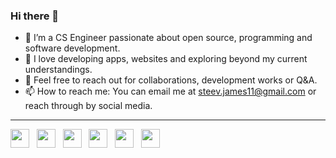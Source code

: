 
### Hi there  👋

- 🌟 I’m a CS Engineer passionate about open source, programming and software development.
- 🌱 I love developing apps, websites and exploring beyond my current understandings.
- 💬 Feel free to reach out for collaborations, development works or Q&A.
- 📫 How to reach me: You can email me at steev.james11@gmail.com or reach through by social media.
-------------------
<a href="https://www.linkedin.com/in/steevjames/"><img src="https://img.icons8.com/color/344/linkedin.png" height="30"/></a> &nbsp; 
<a href="https://play.google.com/store/apps/dev?id=7649130837259097103"><img src="https://img.icons8.com/fluency/2x/google-play.png" height="30"/></a> &nbsp; 
<a href="https://www.facebook.com/steev.james"><img src="https://img.icons8.com/color/344/facebook-new.png" height="30"/></a> &nbsp; 
<a href="https://www.instagram.com/steev_james/"><img src="https://img.icons8.com/fluency/2x/instagram-new.png" height="30"/></a> &nbsp; 
<a href="https://twitter.com/_St33v"><img src="https://img.icons8.com/color/2x/twitter.png" height="30"/></a> &nbsp; 
<a href="https://steevjames.github.io/"><img src="https://steevjames.github.io/img/l.png" height="30"/></a> &nbsp; 
